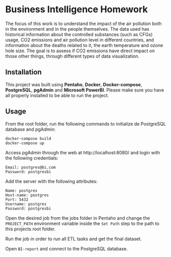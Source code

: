 # Business Intelligence Homework

The focus of this work is to understand the impact of the air pollution both in the environment and in the people themselves. The data used has historical information about the controlled substances (such as CFGs) usage, CO2 emissions and air pollution level in different countries, and information about the deaths related to it, the earth temperature and ozone hole size. The goal is to assess if CO2 emissions have direct impact on those other things, through different types of data visualization.

## Installation

This project was built using **Pentaho**, **Docker**, **Docker-compose**, **PostgreSQL**, **pgAdmin** and **Microsoft PowerBI**. Please make sure you have all properly installed to be able to run the project.

## Usage

From the root folder, run the following commands to initialize de PostgreSQL database and pgAdmin:

```
docker-compose build
docker-compose up
```

Access pgAdmin through the web at http://localhost:8080/ and login with the following credentials:
```
Email: postgres@bi.com
Password: postgresbi
```

Add the server with the following attributes:

```
Name: postgres
Host-name: postgres
Port: 5432
Username: postgres
Password: postgresbi
```

Open the desired job from the jobs folder in Pentaho and change the `PROJECT_PATH` environment variable inside the `Set Path` step to the path to this projects root folder.

Run the job in order to run all ETL tasks and get the final dataset.

Open `BI-report` and connect to the PostgreSQL database.
